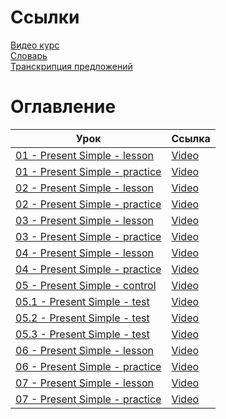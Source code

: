 # Ссылки

[Видео курс][youtube]  
[Словарь][dictionary]  
[Транскрипция предложений][transcription]

[youtube]: https://www.youtube.com/playlist?list=PLD6SPjEPomaustGSgYNsn3V62BTQeH85X
[dictionary]: https://docs.google.com/spreadsheets/d/1UCIuJWAa04qN6qlPCAzbrC9vt_NSnhk9pnnHzb6emy0/edit#gid=0
[transcription]: https://tophonetics.com/

# Оглавление

| Урок                                                  | Ссылка                                |
|-------------------------------------------------------|---------------------------------------|
| [01 - Present Simple - lesson ][01_l]                 | [Video][01_l_video]                   |
| [01 - Present Simple - practice][01_p]                | [Video][01_p_video]                   |
| [02 - Present Simple - lesson ][02_l]                 | [Video][02_l_video]                   |
| [02 - Present Simple - practice][02_p]                | [Video][02_p_video]                   |
| [03 - Present Simple - lesson ][03_l]                 | [Video][03_l_video]                   |
| [03 - Present Simple - practice][03_p]                | [Video][03_p_video]                   |
| [04 - Present Simple - lesson ][04_l]                 | [Video][04_l_video]                   |
| [04 - Present Simple - practice][04_p]                | [Video][04_p_video]                   |
| [05 - Present Simple - control][05_c]                 | [Video][05_c_video]                   |
| [05.1 - Present Simple - test][05.1_t]                | [Video][05.1_t_video]                 |
| [05.2 - Present Simple - test][05.2_t]                | [Video][05.2_t_video]                 |
| [05.3 - Present Simple - test][05.3_t]                | [Video][05.3_t_video]                 |
| [06 - Present Simple - lesson][06_l]                  | [Video][06_l_video]                   |
| [06 - Present Simple - practice][06_p]                | [Video][06_p_video]                   |
| [07 - Present Simple - lesson][07_l]                  | [Video][07_l_video]                   |
| [07 - Present Simple - practice][07_p]                | [Video][07_p_video]                   |

[01_l]: ./01_Present_Simple/README.md#lesson
[01_l_video]: https://www.youtube.com/watch?v=Hp9wUEDasY4&list=PLD6SPjEPomaustGSgYNsn3V62BTQeH85X&index=1&pp=iAQB
[01_p]: ./01_Present_Simple/README.md#practice
[01_p_video]: https://www.youtube.com/watch?v=jMCOyUgKhqU&list=PLD6SPjEPomaustGSgYNsn3V62BTQeH85X&index=2
[02_l]: ./02_Present_Simple/README.md#lesson
[02_l_video]: https://www.youtube.com/watch?v=nXI9CN5a6ew&list=PLD6SPjEPomaustGSgYNsn3V62BTQeH85X&index=3
[02_p]: ./02_Present_Simple/README.md#practice
[02_p_video]: https://www.youtube.com/watch?v=7MnnYT9hWLg&list=PLD6SPjEPomaustGSgYNsn3V62BTQeH85X&index=4
[03_l]: ./03_Present_Simple/README.md#lesson
[03_l_video]: https://www.youtube.com/watch?v=GCNEqFJM3GA&list=PLD6SPjEPomaustGSgYNsn3V62BTQeH85X&index=6
[03_p]: ./03_Present_Simple/README.md#practice
[03_p_video]: https://www.youtube.com/watch?v=zc-4grfULhg&list=PLD6SPjEPomaustGSgYNsn3V62BTQeH85X&index=6
[04_l]: 04_Presetn_Simple/README.md#lesson
[04_l_video]: https://www.youtube.com/watch?v=1nkoP6NosxU&list=PLD6SPjEPomaustGSgYNsn3V62BTQeH85X&index=7
[04_p]: 04_Presetn_Simple/README.md#practice
[04_p_video]: https://www.youtube.com/watch?v=oDbDuu17p7I&list=PLD6SPjEPomaustGSgYNsn3V62BTQeH85X&index=8
[05_c]: 05_Present_Simple/README.md#present-simple
[05_c_video]: https://www.youtube.com/watch?v=nPXmJZx60K0&list=PLD6SPjEPomaustGSgYNsn3V62BTQeH85X&index=9
[05.1_t]: 05_Present_Simple/README.md#5.1
[05.1_t_video]: https://www.youtube.com/watch?v=EJEKg2lkjW4&list=PLD6SPjEPomaustGSgYNsn3V62BTQeH85X&index=10
[05.2_t]: 05_Present_Simple/README.md#5.2
[05.2_t_video]: https://www.youtube.com/watch?v=oo6HUQd7fnE&list=PLD6SPjEPomaustGSgYNsn3V62BTQeH85X&index=11&pp=iAQB
[05.3_t]: 05_Present_Simple/README.md#5.3
[05.3_t_video]: https://www.youtube.com/watch?v=arCOcpSlsNE&list=PLD6SPjEPomaustGSgYNsn3V62BTQeH85X&index=12&pp=iAQB
[06_l]: ./06_Present_Simple/README.md#lesson
[06_l_video]: https://www.youtube.com/watch?v=g54X7P-QMQ8&list=PLD6SPjEPomaustGSgYNsn3V62BTQeH85X&index=14
[06_p]: ./06_Present_Simple/README.md#practice
[06_p_video]: https://www.youtube.com/watch?v=3rBR7sKA4Eo&list=PLD6SPjEPomaustGSgYNsn3V62BTQeH85X&index=14
[07_l]: ./07_Present_Simple/README.md#lesson
[07_l_video]: https://www.youtube.com/watch?v=006VR_z3iYc&list=PLD6SPjEPomaustGSgYNsn3V62BTQeH85X&index=15&pp=iAQB
[07_p]: ./07_Present_Simple/README.md#practice
[07_p_video]: https://www.youtube.com/watch?v=b34X_3Nb-cE&list=PLD6SPjEPomaustGSgYNsn3V62BTQeH85X&index=16&pp=iAQB